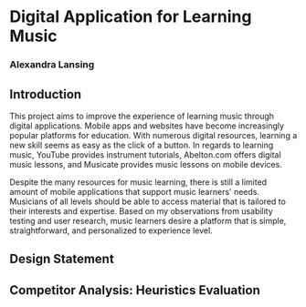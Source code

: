 # Digital Application for Learning Music
### Alexandra Lansing

## Introduction
This project aims to improve the experience of learning music through digital applications. Mobile apps and websites have become increasingly popular platforms for education. With numerous digital resources, learning a new skill seems as easy as the click of a button. In regards to learning music, YouTube provides instrument tutorials, Abelton.com offers digital music lessons, and Musicate provides music lessons on mobile devices.

Despite the many resources for music learning, there is still a limited amount of mobile applications that support music learners' needs. Musicians of all levels should be able to access material that is tailored to their interests and expertise. Based on my observations from usability testing and user research, music learners desire a platform that is simple, straightforward, and personalized to experience level. 

## Design Statement

## Competitor Analysis: Heuristics Evaluation
